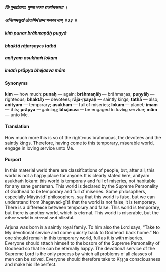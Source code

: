 ##### किं पुनर्ब्राह्मणा: पुण्या भक्ता राजर्षयस्तथा ।
##### अनित्यमसुखं लोकमिमं प्राप्य भजस्व माम् ॥ ३३ ॥

##### kiṁ punar brāhmaṇāḥ puṇyā
##### bhaktā rājarṣayas tathā
##### anityam asukhaṁ lokam
##### imaṁ prāpya bhajasva mām

#### Synonyms

**kim** — how much; **punaḥ** — again; **brāhmaṇāḥ** — brāhmaṇas; **puṇyāḥ** — righteous; **bhaktāḥ** — devotees; **rāja**-**ṛṣayaḥ** — saintly kings; **tathā** — also; **anityam** — temporary; **asukham** — full of miseries; **lokam** — planet; **imam** — this; **prāpya** — gaining; **bhajasva** — be engaged in loving service; **mām** — unto Me.

#### Translation

How much more this is so of the righteous brāhmaṇas, the devotees and the saintly kings. Therefore, having come to this temporary, miserable world, engage in loving service unto Me.

#### Purport

In this material world there are classifications of people, but, after all, this world is not a happy place for anyone. It is clearly stated here, anityam asukhaṁ lokam: this world is temporary and full of miseries, not habitable for any sane gentleman. This world is declared by the Supreme Personality of Godhead to be temporary and full of miseries. Some philosophers, especially Māyāvādī philosophers, say that this world is false, but we can understand from Bhagavad-gītā that the world is not false; it is temporary. There is a difference between temporary and false. This world is temporary, but there is another world, which is eternal. This world is miserable, but the other world is eternal and blissful.

Arjuna was born in a saintly royal family. To him also the Lord says, “Take to My devotional service and come quickly back to Godhead, back home.” No one should remain in this temporary world, full as it is with miseries. Everyone should attach himself to the bosom of the Supreme Personality of Godhead so that he can be eternally happy. The devotional service of the Supreme Lord is the only process by which all problems of all classes of men can be solved. Everyone should therefore take to Kṛṣṇa consciousness and make his life perfect.